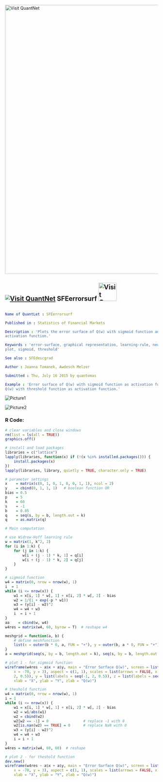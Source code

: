 
[<img src="https://github.com/QuantLet/Styleguide-and-FAQ/blob/master/pictures/banner.png" width="888" alt="Visit QuantNet">](http://quantlet.de/)

## [<img src="https://github.com/QuantLet/Styleguide-and-FAQ/blob/master/pictures/qloqo.png" alt="Visit QuantNet">](http://quantlet.de/) **SFEerrorsurf** [<img src="https://github.com/QuantLet/Styleguide-and-FAQ/blob/master/pictures/QN2.png" width="60" alt="Visit QuantNet 2.0">](http://quantlet.de/)

```yaml

Name of QuantLet : SFEerrorsurf

Published in : Statistics of Financial Markets

Description : 'Plots the error surface of Q(w) with sigmoid function and threshold function as
activation function.'

Keywords : 'error-surface, graphical representation, learning-rule, neural-network, optimization,
plot, sigmoid, threshold'

See also : SFEdescgrad

Author : Joanna Tomanek, Awdesch Melzer

Submitted : Thu, July 16 2015 by quantomas

Example : 'Error surface of Q(w) with sigmoid function as activation function., Error surface of
Q(w) with threshold function as activation function.'

```

![Picture1](SFEerrorsurf_1-1.png)

![Picture2](SFEerrorsurf_2-1.png)


### R Code:
```r
# clear variables and close windows
rm(list = ls(all = TRUE))
graphics.off()

# install and load packages
libraries = c("lattice")
lapply(libraries, function(x) if (!(x %in% installed.packages())) {
    install.packages(x)
})
lapply(libraries, library, quietly = TRUE, character.only = TRUE)

# parameter settings
x    = matrix(c(0, 1, 0, 1, 0, 0, 1, 1), ncol = 2)
y    = cbind(0, 1, 1, 1)   # boolean function OR
bias = 0.5
p    = 5
k    = 60
s    = -1
b    = 0.05
q    = seq(s, by = b, length.out = k)
q    = as.matrix(q)

# Main computation 

# use Widrow-Hoff learning rule
w = matrix(1, k^2, 2)
for (i in 1:k) {
    for (j in 1:k) {
        w[i + (j - 1) * k, 1] = q[i]
        w[i + (j - 1) * k, 2] = q[j]
    }
}

# sigmoid function
w4 = matrix(0, nrow = nrow(w), 1)
i  = 1
while (i <= nrow(x)) {
    w1 = x[i, 1] * w[, 1] + x[i, 2] * w[, 2] - bias
    w2 = 1/(1 + exp(-p * w1))
    w3 = (y[i] - w2)^2
    w4 = w4 + w3
    i  = i + 1
}
aa    = cbind(w, w4)
w4res = matrix(w4, 60, byrow = T)  # reshape w4

meshgrid = function(a, b) {
    # define meshfunction
    list(x = outer(b * 0, a, FUN = "+"), y = outer(b, a * 0, FUN = "+"))
}
a = meshgrid(seq(s, by = b, length.out = k), seq(s, by = b, length.out = k))  # compute meshgrid

# plot 1 - for sigmoid function
wireframe(w4res ~ a$x + a$y, main = "Error Surface Q(w)", screen = list(z = -70, 
    x = -70, y = 3), aspect = c(1, 1), scales = list(arrows = FALSE, x = list(labels = seq(-1, 
    2, 0.5)), y = list(labels = seq(-1, 2, 0.5)), z = list(labels = seq(0, 3, 0.5))), 
    xlab = "X", ylab = "Y", zlab = "Q(w)")

# theshold function
w4 = matrix(0, nrow = nrow(w), 1)
i = 1
while (i <= nrow(x)) {
    w1 = x[i, 1] * w[, 1] + x[i, 2] * w[, 2] - bias
    w2 = w1/abs(w1)
    w2 = cbind(w2)
    w2[w2 == -1] = 0                # replace -1 with 0
    w2[is.nan(w2) == TRUE] = 0      # replace NaN with 0
    w3 = (y[i] - w2)^2
    w4 = w4 + w3
    i = i + 1
}
w4res = matrix(w4, 60, 60)  # reshape

# plot 2 - for theshold function
dev.new()
wireframe(w4res ~ a$x + a$y, main = "Error Surface Q(w)", screen = list(z = -70, 
    x = -70, y = 3), aspect = c(1, 1), scales = list(arrows = FALSE, x = list(labels = seq(-1, 2, 0.5)), y = list(labels = seq(-1, 2, 0.5)), z = list(labels = seq(0, 3, 0.5))), 
    xlab = "X", ylab = "Y", zlab = "Q(w)") 

```
